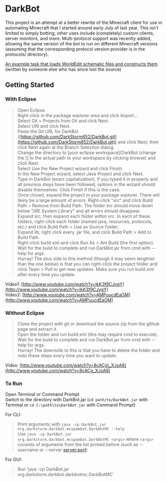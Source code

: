 # DarkBot

  This project is an attempt at a better rewrite of the Minecraft client for use in automating Minecraft that I started around early July of last year. This isn't limited to simply botting; other uses include (completely) custom clients, server monitors, and more. Multi-protocol support was recently added, allowing the same version of the bot to run on different Minecraft versions (assuming that the corresponding protocol version provider is in the protocols/ directory).

[An example task that loads WorldEdit schematic files and constructs them](http://www.youtube.com/watch?v=mahhJ6zK2BU) (written by someone else who has since lost the source)

## Getting Started

### With Eclipse
> Open Eclipse.  
> Right-click in the package explorer area and click Import...  
> Select Git > Projects from Git and click Next.  
> Select URI and click Next.  
> Paste the Git URL for DarkBot ([https://github.com/DarkStorm652/DarkBot.git](https://github.com/DarkStorm652/DarkBot.git)) and click Next, then click Next again at the Branch Selection dialog.  
> Change the directory to [your eclipse workspace]/DarkBot (change the [] to the actual path to your workspace by clicking browse) and click Next.  
> Select Use the New Project wizard and click Finish.  
> In the New Project wizard, select Java Project and click Next.  
> Type in DarkBot (exact capitalization). If you typed it in properly and all previous steps have been followed, options in the wizard should disable themselves. Click Finish if this is the case.  
> Once cloned, expand the project in your package explorer. There will likely be a large amount of errors. Right-click "src" and click Build Path > Remove from Build Path. The folder src should move down below "JRE System Library" and all errors should disappear.  
> Expand src, then expand each folder within src. In each of these folders, right-click each folder (named java, resources, protocols, etc.) and click Build Path > Use as Source Folder.  
> Expand lib, right click every .jar file, and click Build Path > Add to Build Path.  
> Right-click build.xml and click Run As > Ant Build (the first option).  
> Wait for the build to complete and run DarkBot.jar from cmd with --help for args.  
> Hurray! The plus side to this method (though it may seem lengthier than the one below) is that you can right-click the project folder and click Team > Pull to get new updates. Make sure you run build.xml after every time you update.  

Video1: [http://www.youtube.com/watch?v=IkK3f9CJygY](http://www.youtube.com/watch?v=IkK3f9CJygY)  
Video2: [http://www.youtube.com/watch?v=AMPuucdEaOM](http://www.youtube.com/watch?v=AMPuucdEaOM)


### Without Eclipse
> Clone the project with git or download the source zip from the github page and extract it.  
> Open the folder and run build.xml (this may require cmd to execute).  
> Wait for the build to complete and run DarkBot.jar from cmd with --help for args.  
> Hurray! The downside to this is that you have to delete the folder and redo these steps every time you want to update.  

Video: [http://www.youtube.com/watch?v=8cACg\_XJsA8](http://www.youtube.com/watch?v=8cACg_XJsA8)


### To Run

Open Terminal or Command Prompt  
Switch to the directory with DarkBot.jar (`cd path/to/DarkBot.jar` with Terminal or `cd C:\path\to\DarkBot.jar` with Command Prompt)

For CLI:
> Print arguments with `java -cp DarkBot.jar org.darkstorm.darkbot.mcspambot.DarkBotMC --help`  
> Use `java -cp DarkBot.jar org.darkstorm.darkbot.mcspambot.DarkBotMC <args>` where `<args>` consists of arguments from the list printed before (such as --username <username> or --server <server:port>)

For GUI:
> Run 'java -cp DarkBot.jar org.darkstorm.darkbot.darkbotmc.DarkBotMC'
